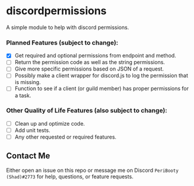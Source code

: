 # discordpermissions
A simple module to help with discord permissions.

### Planned Features (subject to change):
- [x] Get required and optional permissions from endpoint and method.
- [ ] Return the permission code as well as the string permissions.
- [ ] Give more specific permissions based on JSON of a request.
- [ ] Possibly make a client wrapper for discord.js to log the permission that is missing.
- [ ] Function to see if a client (or guild member) has proper permissions for a task.

### Other Quality of Life Features (also subject to change):
- [ ] Clean up and optimize code.
- [ ] Add unit tests.
- [ ] Any other requested or required features.

## Contact Me
Either open an issue on this repo or message me on Discord `PeriBooty (Shad)#2773` for help, questions, or feature requests.
